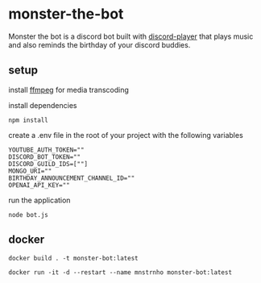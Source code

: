 # monster-the-bot

Monster the bot is a discord bot built with [discord-player](https://discord-player.js.org/) that plays music and also reminds the birthday of your discord buddies.

## setup

install [ffmpeg](https://ffmpeg.org/) for media transcoding

install dependencies
```
npm install
```

create a .env file in the root of your project with the following variables 
```
YOUTUBE_AUTH_TOKEN=""
DISCORD_BOT_TOKEN=""
DISCORD_GUILD_IDS=[""]
MONGO_URI=""
BIRTHDAY_ANNOUNCEMENT_CHANNEL_ID=""
OPENAI_API_KEY=""
```

run the application
```
node bot.js
```

## docker

```
docker build . -t monster-bot:latest

docker run -it -d --restart --name mnstrnho monster-bot:latest
```
